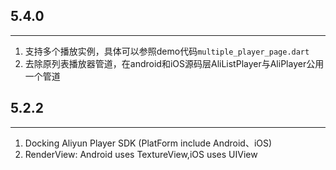 ## 5.4.0
----------------------------------
1. 支持多个播放实例，具体可以参照demo代码`multiple_player_page.dart`
2. 去除原列表播放器管道，在android和iOS源码层AliListPlayer与AliPlayer公用一个管道


## 5.2.2
----------------------------------
1. Docking Aliyun Player SDK (PlatForm include Android、iOS)
2. RenderView: Android uses TextureView,iOS uses UIView

